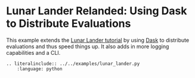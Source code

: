 # Lunar Lander Relanded: Using Dask to Distribute Evaluations

This example extends the [Lunar Lander tutorial](../tutorials/lunar_lander) by
using [Dask](https://dask.org) to distribute evaluations and thus speed things
up. It also adds in more logging capabilities and a CLI.

```{eval-rst}
.. literalinclude:: ../../examples/lunar_lander.py
    :language: python
```
